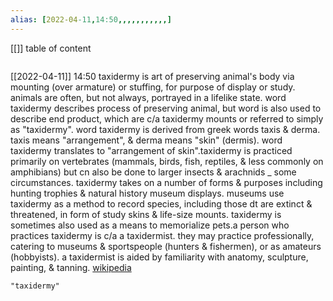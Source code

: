```yaml
---
alias: [2022-04-11,14:50,,,,,,,,,,,]
---
```

[[]]
table of content
```toc
```

[[2022-04-11]] 14:50
taxidermy is art of preserving animal's body via mounting (over armature) or stuffing, for purpose of display or study. animals are often, but not always, portrayed in a lifelike state. word taxidermy describes process of preserving animal, but word is also used to describe end product, which are c/a taxidermy mounts or referred to simply as "taxidermy". word taxidermy is derived from greek words taxis & derma. taxis means "arrangement", & derma means "skin" (dermis). word taxidermy translates to "arrangement of skin".taxidermy is practiced primarily on vertebrates (mammals, birds, fish, reptiles, & less commonly on amphibians) but cn also be done to larger insects & arachnids _ some circumstances. taxidermy takes on a number of forms & purposes including hunting trophies & natural history museum displays. museums use taxidermy as a method to record species, including those dt are extinct & threatened, in form of study skins & life-size mounts. taxidermy is sometimes also used as a means to memorialize pets.a person who practices taxidermy is c/a a taxidermist. they may practice professionally, catering to museums & sportspeople (hunters & fishermen), or as amateurs (hobbyists). a taxidermist is aided by familiarity with anatomy, sculpture, painting, & tanning.
[wikipedia](https://en.wikipedia.org/wiki/taxidermy)
```query
"taxidermy"
```